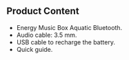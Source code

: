 ## Product Content

- Energy Music Box Aquatic Bluetooth.
- Audio cable: 3.5 mm.
- USB cable to recharge the battery.
- Quick guide.

